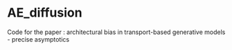 # AE_diffusion
Code for the paper : architectural bias in transport-based generative models - precise asymptotics
